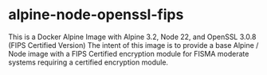 # alpine-node-openssl-fips
This is a Docker Alpine Image with Alpine 3.2, Node 22, and OpenSSL 3.0.8 (FIPS Certified Version)
The intent of this image is to provide a base Alpine / Node image with a FIPS Certified encryption module for FISMA moderate systems requiring a certified encryption module.
